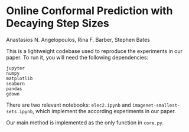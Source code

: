 # Online Conformal Prediction with Decaying Step Sizes
Anastasios N. Angelopoulos, Rina F. Barber, Stephen Bates

This is a lightweight codebase used to reproduce the experiments in our paper.
To run it, you will need the following dependencies:
```
jupyter
numpy
matplotlib
seaborn
pandas
gdown
```

There are two relevant notebooks: `elec2.ipynb` and `imagenet-smallest-sets.ipynb`, which implement the according experiments in our paper.

Our main method is implemented as the only function in `core.py`.
